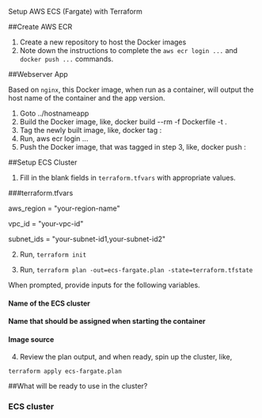 Setup AWS ECS (Fargate) with Terraform

##Create AWS ECR 
1. Create a new repository to host the Docker images
2. Note down the instructions to complete the `aws ecr login ...` and `docker push ...` commands.

##Webserver App

Based on `nginx`, this Docker image, when run as a container, will output
the host name of the container and the app version.

1. Goto ../hostnameapp
2. Build the Docker image, like, 
docker build --rm -f Dockerfile -t <custom-tag> .
3. Tag the newly built image, like,
docker tag <custom-tag> <ecr-repo-path>:<custom-tag>
4. Run, aws ecr login ...
5. Push the Docker image, that was tagged in step 3, like,
docker push <ecr-repo-path>:<custom-tag>

##Setup ECS Cluster
1. Fill in the blank fields in `terraform.tfvars` with appropriate values.

###terraform.tfvars

aws_region = "your-region-name"

vpc_id     = "your-vpc-id"

subnet_ids = "your-subnet-id1,your-subnet-id2"

2. Run, `terraform init`

3. Run, `terraform plan -out=ecs-fargate.plan -state=terraform.tfstate`

When prompted, provide inputs for the following variables.

#### Name of the ECS cluster

#### Name that should be assigned when starting the container

#### Image source <ecr-repo-url>

4. Review the plan output, and when ready, spin up the cluster, like,

`terraform apply ecs-fargate.plan`

##What will be ready to use in the cluster?
### ECS cluster

### 